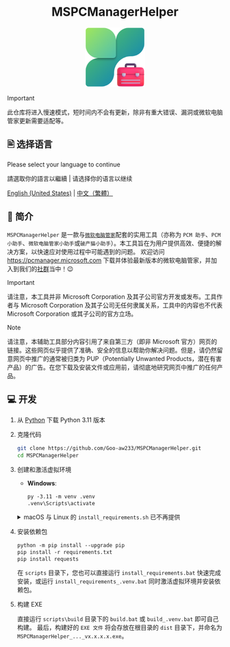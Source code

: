<div align=center>

# MSPCManagerHelper
<img src="./src/assets/MSPCManagerHelper.png" width="140" height="140"/>
</div>

> [!IMPORTANT]
> 此仓库将进入慢速模式，短时间内不会有更新，除非有重大错误、漏洞或微软电脑管家更新需要适配等。

## 🖹 选择语言

Please select your language to continue

請選取你的語言以繼續 | 请选择你的语言以继续

[English (United States)](./README.md) | [中文（繁體）](./README.zh-Hant.md)

## 👏 简介

`MSPCManagerHelper` 是一款与[`微软电脑管家`](https://apps.microsoft.com/detail/9PM860492SZD)配套的实用工具（亦称为 `PCM 助手`、`PCM 小助手`、`微软电脑管家小助手`或`破产猫小助手`）。本工具旨在为用户提供高效、便捷的解决方案，以快速应对使用过程中可能遇到的问题。
欢迎访问 <https://pcmanager.microsoft.com> 下载并体验最新版本的微软电脑管家，并加入到我们的[社群](https://forms.office.com/r/7YhjaEEmKc)当中！😉

> [!IMPORTANT]
> 请注意，本工具并非 Microsoft Corporation 及其子公司官方开发或发布。工具作者与 Microsoft Corporation 及其子公司无任何隶属关系，工具中的内容也不代表 Microsoft Corporation 或其子公司的官方立场。

> [!NOTE]
> 请注意，本辅助工具部分内容引用了来自第三方（即非 Microsoft 官方）网页的链接。这些网页似乎提供了准确、安全的信息以帮助你解决问题。但是，请仍然留意网页中推广的通常被归类为 PUP（Potentially Unwanted Products，潜在有害产品）的广告。在您下载及安装文件或应用前，请彻底地研究网页中推广的任何产品。

## 💻 开发

1. 从 [Python](https://www.python.org/downloads) 下载 Python 3.11 版本

2. 克隆代码

    ```bash
    git clone https://github.com/Goo-aw233/MSPCManagerHelper.git
    cd MSPCManagerHelper
    ```

3. 创建和激活虚拟环境

    - **Windows**:

        ```Batch
        py -3.11 -m venv .venv
        .venv\Scripts\activate
        ```

    <details>
    <summary>macOS 与 Linux 的 <code>install_requirements.sh</code> 已不再提供</summary>

    - **macOS / Linux**:

        ```bash
        python3 -m venv .venv
        source .venv/bin/activate
        ```

    </details>

4. 安装依赖包

    ```Batch
    python -m pip install --upgrade pip
    pip install -r requirements.txt
    pip install requests
    ```

    在 `scripts` 目录下，您也可以直接运行 `install_requirements.bat` 快速完成安装，或运行 `install_requirements_.venv.bat` 同时激活虚拟环境并安装依赖包。

5. 构建 EXE

    直接运行 `scripts\build` 目录下的 `build.bat` 或 `build_.venv.bat` 即可自己构建。
    最后，构建好的 `EXE 文件` 将会存放在根目录的 `dist` 目录下，并命名为 `MSPCManagerHelper_..._vx.x.x.x.exe`。
